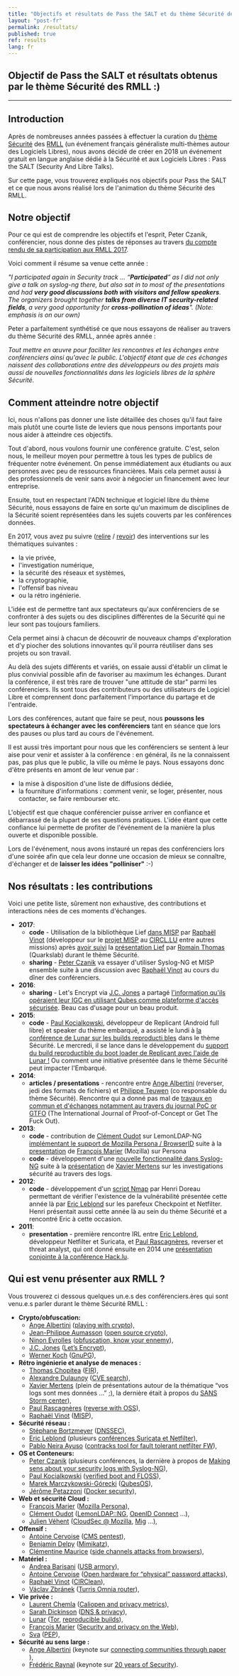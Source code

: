 ```yaml
---
title: "Objectifs et résultats de Pass the SALT et du thème Sécurité des RMLL"
layout: "post-fr"
permalink: /resultats/
published: true 
ref: results
lang: fr
---
```


## Objectif de Pass the SALT et résultats obtenus par le thème Sécurité des RMLL :)

---

## Introduction
Après de nombreuses années passées à effectuer la curation du [thème Sécurité](https://prog2017.rmll.info/spip.php?page=rmll_progall&lang=en&t=2) des [RMLL](http://rmll.info/) (un événement français généraliste multi-thèmes autour des Logiciels Libres), nous avons décidé de créer en 2018 un événement gratuit en langue anglaise dédié à la Sécurité et aux Logiciels Libres : Pass the SALT (Security And Libre Talks).

Sur cette page, vous trouverez expliqués nos objectifs pour Pass the SALT et ce que nous avons réalisé lors de l'animation du thème Sécurité des RMLL. 

## Notre objectif
Pour ce qui est de comprendre les objectifs et l'esprit, Peter Czanik, conférencier, nous donne des pistes de réponses au travers [du compte rendu de sa participation aux RMLL 2017](https://www.balabit.com/blog/czp-rmll-libre-software-meeting-2017/).

Voici comment il résume sa venue cette année : 

_"I participated again in Security track ... “**Participated**” as I did not only give a talk on syslog-ng there, but also sat in to most of the presentations and had **very good discussions both with visitors and fellow speakers**. The organizers brought together **talks from diverse IT security-related fields**, a very good opportunity for **cross-pollination of ideas**". (Note: emphasis is on our own)_

Peter a parfaitement synthétisé ce que nous essayons de réaliser au travers du thème Sécurité des RMLL, année après année :

_Tout mettre en œuvre pour faciliter les rencontres et les échanges entre conférenciers ainsi qu'avec le public. L'objectif étant que de ces échanges naissent des collaborations entre des développeurs ou des projets mais aussi de nouvelles fonctionnalités dans les logiciels libres de la sphère Sécurité._

## Comment atteindre notre objectif

Ici, nous n'allons pas donner une liste détaillée des choses qu'il faut faire mais plutôt une courte liste de leviers que nous pensons importants pour nous aider à atteindre ces objectifs.

Tout d'abord, nous voulons fournir une conférence gratuite. C'est, selon nous, le meilleur moyen pour permettre à tous les types de publics de fréquenter notre événement. On pense immédiatement aux étudiants ou aux personnes avec peu de ressources financières. Mais cela permet aussi à des professionnels de venir sans avoir à négocier un financement avec leur entreprise.  

Ensuite, tout en respectant l'ADN technique et logiciel libre du thème Sécurité, nous essayons de faire en sorte qu'un maximum de disciplines de la Sécurité soient représentées dans les sujets couverts par les conférences données.

En 2017, vous avez pu suivre ([relire](https://prog2017.rmll.info/programme/securite-entre-transparence-et-opacite/?lang=fr) / [revoir](https://rmll.ubicast.tv/channels/#securite-entre-transparence-et-opacite_77315)) des interventions sur les thématiques suivantes :

* la vie privée,
* l'investigation numérique,
* la sécurité des réseaux et systèmes,
* la cryptographie,
* l'offensif bas niveau
* ou la rétro ingénierie.

L'idée est de permettre tant aux spectateurs qu'aux conférenciers de se confronter à des sujets ou des disciplines différentes de la Sécurité qui ne leur sont pas toujours familiers.

Cela permet ainsi à chacun de découvrir de nouveaux champs d'exploration et d'y piocher des solutions innovantes qu'il pourra réutiliser dans ses projets ou son travail.

Au delà des sujets différents et variés, on essaie aussi d'établir un climat le plus convivial possible afin de favoriser au maximum les échanges. Durant la conférence, il est très rare de trouver "une attitude de star" parmi les conférenciers. Ils sont tous des contributeurs ou des utilisateurs de Logiciel Libre et comprennent donc parfaitement l'importance du partage et de l'entraide.

Lors des conférences, autant que faire se peut, nous **poussons les spectateurs à échanger avec les conférenciers** tant en séance que lors des pauses ou plus tard au cours de l'événement.

Il est aussi très important pour nous que les conférenciers se sentent à leur aise pour venir et assister à la conférence : en général, ils ne la connaissent pas, pas plus que le public, la ville ou même le pays. Nous essayons donc d'être présents en amont de leur venue par :

* la mise à disposition d'une liste de diffusions dédiée,
* la fourniture d'informations : comment venir, se loger, présenter, nous contacter, se faire rembourser etc.

L'objectif est que chaque conférencier puisse arriver en confiance et débarrassé de la plupart de ses questions pratiques. L'idée étant que cette confiance lui permette de profiter de l'événement de la manière la plus ouverte et disponible possible.

Lors de l'événement, nous avons instauré un repas des conférenciers lors d'une soirée afin que cela leur donne une occasion de mieux se connaître, d'échanger et de **laisser les idées "polliniser"** :-)

<a name="results"></a>
## Nos résultats : les contributions

Voici une petite liste, sûrement non exhaustive, des contributions et interactions nées de ces moments d'échanges.

* **2017**:
  * **code** -  Utilisation de la bibliothèque Lief  [dans MISP](https://twitter.com/adulau/status/908969587869454336) par [Raphaël Vinot](https://twitter.com/rafi0t) (développeur sur le [projet MISP](https://www.circl.lu/services/misp-malware-information-sharing-platform/) au [CIRCL.LU](https://www.circl.lu/team/) entre autres missions) après [avoir suivi](https://twitter.com/rafi0t/status/882248947900854272) la [présentation Lief](https://prog2017.rmll.info/programme/securite-entre-transparence-et-opacite/lief-bibliotheque-d-instrumentation-de-formats-executables-mais-ca-fait-bife-c?lang=en) par [Romain Thomas](https://github.com/romainthomas) (Quarkslab) durant le thème Sécurité.
  * **sharing** - ​​[Peter Czanik](https://twitter.com/PCzanik) va essayer d'utiliser Syslog-NG et MISP ensemble suite à une discussion avec [Raphaël Vinot](https://twitter.com/rafi0t) au cours du dîner des conférenciers.
* **2016**:
  * **sharing** - Let's Encrypt via [J.C. Jones](https://tacticalsecret.com/) a partagé [l'information qu'ils opéraient leur IGC en utilisant Qubes comme plateforme d'accès sécurisée](https://twitter.com/QubesOS/status/750283841743577088). Beau cas d'usage pour un beau produit.
* **2015**:
  * **code** - [Paul Kocialkowski](http://paulk.fr/), développeur de Replicant  (Android full libre) et speaker du thème embarqué, a assisté le lundi à [la conférence de Lunar sur les builds reproducti bles](https://2015.rmll.info/compilations-reproductibles-dans-debian-et-partout-ailleurs?lang=en) dans le thème Sécurité. Le mercredi, il se lance dans le développement du [support du build reproductible du boot loader de Replicant avec l'aide de Lunar !](https://2015.rmll.info/compilations-reproductibles-dans-debian-et-partout-ailleurs?lang=en) Ou comment une initiative présentée dans le thème Sécurité peut impacter l'Embarqué.
* **2014**:
  * **articles / presentations** - rencontre entre [Ange Albertini](https://twitter.com/angealbertini) (reverser, jedi des formats de fichiers) et [Philippe Teuwen](https://twitter.com/doegox) (co responsable du thème Sécurité).  Rencontre  qui a donné pas mal de [ travaux en commun et d'échanges notamment au travers du journal PoC or GTFO](https://www.alchemistowl.org/pocorgtfo/) (The International Journal of Proof-of-Concept or Get The Fuck Out).
* **2013**:
  * **code** - contribution de [Clément Oudot](https://framapiaf.org/@clementoudot) sur LemonLDAP-NG [implémentant le support de Mozilla Persona / BrowserID](https://jira.ow2.org/browse/LEMONLDAP-584) suite à la [presentation](https://schedule2013.rmll.info/programme/technique/securite/article/mozilla-persona-dans-votre?lang=en) de [François Marier](https://fmarier.org/) (Mozilla) sur Persona
  * **code** - développement d'une [nouvelle fonctionnalité dans Syslog-NG](https://twitter.com/PCzanik/status/841630044015464450) suite à la [présentation](https://schedule2013.rmll.info/IMG/pdf/RMLL2013-xme.pdf) de [Xavier Mertens](https://blog.rootshell.be/)  sur les investigations sécurité au travers des logs.
* **2012**:
  * **code** - développement d'un [script Nmap](https://nmap.org/nsedoc/scripts/firewall-bypass.html) par Henri Doreau permettant de vérifier l'existence de la vulnérabilité présentée cette année là par [Eric Leblond](https://home.regit.org/) sur les parefeux Checkpoint et Netfilter. Henri présentait aussi cette année là au sein du thème Sécurité et a rencontré Eric à cette occasion.
* **2011**:
  * **presentation** - première rencontre IRL entre [Eric Leblond](https://home.regit.org/), développeur Netfilter et Suricata, et [Paul Rascagnères](http://www.r00ted.com/), reverser et threat analyst, qui ont donné ensuite en 2014 une [présentation conjointe à la conférence Hack.lu](http://archive.hack.lu/2014/hacklu-joker-presentation.pdf).

<h2><span id="speakers">Qui est venu présenter aux RMLL ?</span></h2>
Vous trouverez ci dessous quelques un.e.s des conférenciers.ères qui sont venu.e.s parler durant le thème Sécurité RMLL :
<ul>
 	<li><strong>Crypto/obfuscation:</strong>
<ul>
 	<li><a href="https://code.google.com/archive/p/corkami/">Ange Albertini</a> (<a href="https://2014.rmll.info/conference334?lang=en">playing with crypto</a>),</li>
 	<li><a href="https://aumasson.jp/">Jean-Philippe Aumasson</a> (<a href="https://2015.rmll.info/open-source-crypto?lang=en">open source crypto</a>),</li>
 	<li><a href="https://blog.quarkslab.com/author/ninon-eyrolles.html">Ninon Eyrolles</a> (<a href="https://2014.rmll.info/conference130">obfuscation, know your en</a><a href="https://2014.rmll.info/conference130">nemy</a>),</li>
 	<li><a href="http://J.C.%20Jones">J.C. Jones</a> (<a href="https://sec2016.rmll.info/programme/#letsencrypt">Let’s Encrypt</a>),</li>
 	<li><a href="http://werner.eifelkommune.de/">Werner Koch</a> (<a href="https://schedule2013.rmll.info/programme/technique/securite/article/gnupg-etat-de-l-art">GnuPG</a>),</li>
</ul>
</li>
 	<li><strong>Rétro ingénierie et analyse de menaces :</strong>
<ul>
 	<li><a href="http://tomchop.me/">Thomas Chopitea</a> (<a href="https://2015.rmll.info/fir-reponse-sur-incidents-rapide?lang=en">FIR</a>),</li>
 	<li><a href="http://www.foo.be/">Alexandre Dulaunoy</a> (<a href="https://schedule2013.rmll.info/programme/technique/securite/article/cve-search-un-logiciel-libre-der">CVE search</a>),</li>
 	<li><a href="https://blog.rootshell.be/">Xavier Mertens</a> (plein de présentations autour de la thématique “vos  logs sont mes données …” ;), la dernière était à propos du <a href="https://prog2017.rmll.info/programme/securite-entre-transparence-et-opacite/une-journee-au-coeur-du-sans-internet-storm-center?lang=en">SANS Storm center</a>),</li>
 	<li><span id="result_box" class="" lang="en"><span title="[présentation] première rencontre IRL entre Eric Leblond, développeur Netfilter et Suricata, et Paul Rascagnères, reverser et threat analyst, qui ont donné ensuite en 2014 une préz conjointe à hack.lu."><a href="http://www.r00ted.com">Paul Rascagnères</a></span></span> (<a href="http://schedule2012.rmll.info/Reverse-Engineering-on-open-source-platform">reverse with OSS</a>),</li>
 	<li><a href="https://twitter.com/rafi0t">Raphaël Vinot</a> (<a href="https://prog2017.rmll.info/programme/securite-entre-transparence-et-opacite/les-objets-misp-et-comment-nous-changeons-le-paysage-du-partage-d-informations?lang=en">MISP</a>),</li>
</ul>
</li>
 	<li><strong>Sécurité réseau :</strong>
<ul>
 	<li><span id="result_box" class="" lang="en"></span><a href="http://www.bortzmeyer.org/">Stéphane Bortzmeyer</a> (<a href="https://2014.rmll.info/conference195">DNSSEC</a>),</li>
 	<li><span id="result_box" class="" lang="en"><span title="[présentation] première rencontre IRL entre Eric Leblond, développeur Netfilter et Suricata, et Paul Rascagnères, reverser et threat analyst, qui ont donné ensuite en 2014 une préz conjointe à hack.lu."><a href="https://home.regit.org/">Eric Leblond</a></span></span> (plusieurs <a href="https://2015.rmll.info/spip.php?article1062&amp;lang=en">conférences Suricata et Netfilter</a>),</li>
 	<li><a href="https://www.netfilter.org/about.html">Pablo Neira Ayuso</a> (<a href="http://2008.rmll.info/Fault-tolerant-stateful.html?lang=en">contracks tool for fault tolerant netfilter FW</a>),</li>
</ul>
</li>
 	<li><strong>OS et Conteneurs:</strong>
<ul>
 	<li><span id="result_box" class="" lang="en"><span title="A l'image de l'idée de Peter Czanik d'utiliser Syslog-NG et MISP ensemble suite à une discussion avec Raphaël Vinot (développeur du projet MISP au sein du CIRCL.LU) lors de ce repas des conférenciers. "><a href="https://twitter.com/PCzanik">Peter Czanik</a> </span></span>(plusieurs conférences, la dernière à propos de  <a href="https://prog2017.rmll.info/programme/securite-entre-transparence-et-opacite/donnez-du-sens-a-vos-traces-securite-grace-a-syslog-ng?lang=en">Making sens about your security logs with Syslog-NG</a>),</li>
 	<li><span id="result_box" class="" lang="en"><span title=" Paul Kocialkowski, développeur de Replicant (Android full libre) et speaker du thème embarqué, a assisté le lundi à la conférence de Lunar sur les builds reproductibles dans le thème Sécurité."><a href="http://paulk.fr/">Paul Kocialkowski</a> (<a href="https://sec2016.rmll.info/program/#verified-boot">verified boot and FLOSS</a>),</span></span></li>
 	<li><a href="https://www.qubes-os.org/team/#marek-marczykowski-g%C3%B3recki">Marek Marczykowski-Górecki</a> (<a href="https://sec2016.rmll.info/program/#qubes">QubesOS</a>),</li>
 	<li><a href="https://jpetazzo.github.io/">Jérôme Petazzoni</a> (<a href="https://2015.rmll.info/spip.php?article1127&amp;lang=en">Docker security</a>),</li>
</ul>
</li>
 	<li><strong>Web et sécurité Cloud :</strong>
<ul>
 	<li><span id="result_box" class="" lang="en"><span title=" contribution de Clément Oudot sur LemonLDAP-NG implémentant le support de Mozilla Persona/BrowserID suite à une présentation de François Marier (Mozilla) sur Persona aux RMLL 2013     "><a href="https://fmarier.org/">François Marier</a></span></span> (<a href="https://schedule2013.rmll.info/programme/technique/securite/article/mozilla-persona-dans-votre?lang=en">Mozilla Persona</a>),</li>
 	<li><a href="http://Cl%C3%A9ment%20Oudot">Clément Oudot</a> (<a href="https://2014.rmll.info/conference136">LemonLDAP::NG</a>, <a href="https://2015.rmll.info/spip.php?article1060&amp;lang=en">OpenID Connect</a> …),</li>
 	<li><a href="https://jve.linuxwall.info/">Julien Véhent</a> (<a href="https://sec2016.rmll.info/program/#ci">CloudSec @ Mozilla</a>, <a href="https://sec2016.rmll.info/program/#mig">Mig</a> …),</li>
</ul>
</li>
 	<li><strong>Offensif : </strong>
<ul>
 	<li><a href="https://twitter.com/acervoise">Antoine Cervoise</a> (<a href="https://schedule2013.rmll.info/spip.php?article64&amp;lang=fr">CMS pentest</a>),</li>
 	<li><a href="http://blog.gentilkiwi.com/a-propos">Benjamin Delpy</a> (<a href="https://2014.rmll.info/conference80">Mimikatz</a>),</li>
 	<li><a href="https://cmaurice.fr/">Clémentine Maurice</a> (<a href="https://prog2017.rmll.info/programme/securite-entre-transparence-et-opacite/du-materiel-au-logiciel-exploitation-des-attaques-par-canaux-auxiliaires-depuis?lang=en">side channels attacks from browsers</a>),</li>
</ul>
</li>
 	<li><strong>Matériel :</strong>
<ul>
 	<li><a href="https://andrea.bio/">Andrea Barisani</a> (<a href="https://sec2016.rmll.info/program/#usb-armory">USB armory</a>),</li>
 	<li><a href="https://twitter.com/acervoise">Antoine Cervoise</a> (<a title="More details about « WORKSHOP : Open hardware for " href="https://2015.rmll.info/spip.php?article2018&amp;lang=en">Open hardware for “physical” password attacks</a>),</li>
 	<li><a href="https://twitter.com/rafi0t">Raphaël Vinot</a> (<a href="https://2015.rmll.info/circlean-un-nettoyeur-de-cle-usb?lang=en">CIRClean</a>),</li>
 	<li><a href="https://twitter.com/orangesunny_cz">Václav Zbránek</a> (<a href="https://prog2017.rmll.info/programme/securite-entre-transparence-et-opacite/le-routeur-turris-omnia-le-centre-libre-et-securise-de-votre-maison?lang=en">Turris Omnia router</a>),</li>
</ul>
</li>
 	<li><strong>Vie privée :</strong>
<ul>
 	<li><a href="https://fr.wikipedia.org/wiki/Laurent_Chemla">Laurent Chemla</a> (<a href="https://prog2017.rmll.info/programme/securite-entre-transparence-et-opacite/caliopen-indices-de-confidentialite-dans-la-correspondance-numerique?lang=en">Caliopen and privacy metrics</a>),</li>
 	<li><a href="https://www.sinodun.com/team/sara-dickinson/">Sarah Dickinson</a> (<a href="https://prog2017.rmll.info/programme/securite-entre-transparence-et-opacite/respect-de-la-vie-privee-et-dns?lang=en">DNS &amp; privacy</a>),<span id="result_box" class="" lang="en"></span></li>
 	<li><a href="https://mastodon.potager.org/@lunar">Lunar</a> (<a href="https://2014.rmll.info/conference311">Tor</a>, <a href="https://2015.rmll.info/spip.php?article1125&amp;lang=en">reproducible builds</a>),</li>
 	<li><span id="result_box" class="" lang="en"><span title=" contribution de Clément Oudot sur LemonLDAP-NG implémentant le support de Mozilla Persona/BrowserID suite à une présentation de François Marier (Mozilla) sur Persona aux RMLL 2013     "><a href="https://fmarier.org/">François Marier</a></span></span> (<a href="https://2015.rmll.info/spip.php?article1049&amp;lang=en">Security and privacy on the Web</a>),</li>
 	<li><a href="https://twitter.com/sva">Sva</a> (<a href="https://prog2017.rmll.info/spip.php?article146&amp;lang=en">PEP</a>),</li>
</ul>
</li>
 	<li><strong>Sécurité au sens large :</strong>
<ul>
 	<li><a href="https://code.google.com/archive/p/corkami/">Ange Albertini</a> (keynote sur <a href="https://sec2016.rmll.info/program/#connectingcommunities">connecting communities through paper </a>),</li>
 	<li><a href="https://twitter.com/fredraynal">Frédéric Raynal</a> (keynote sur <a href="https://2015.rmll.info/keynote-surprise?lang=en">20 years of Security</a>).</li>
</ul>
</li>
</ul>